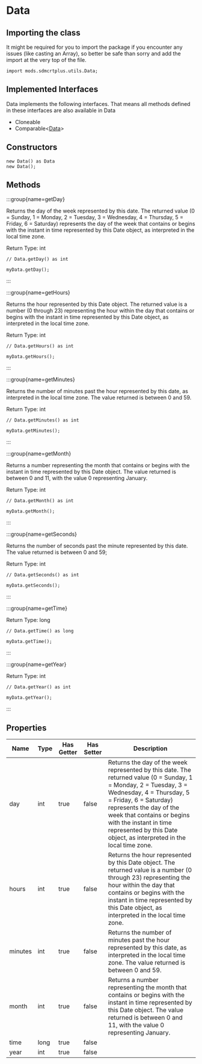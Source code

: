 # Data

## Importing the class

It might be required for you to import the package if you encounter any issues (like casting an Array), so better be safe than sorry and add the import at the very top of the file.
```zenscript
import mods.sdmcrtplus.utils.Data;
```


## Implemented Interfaces
Data implements the following interfaces. That means all methods defined in these interfaces are also available in Data

- Cloneable
- Comparable&lt;[Data](/mods/sdmcrtplus/utils/Data)&gt;

## Constructors


```zenscript
new Data() as Data
new Data();
```

## Methods

:::group{name=getDay}

Returns the day of the week represented by this date. The returned value (0 = Sunday, 1 = Monday, 2 = Tuesday, 3 = Wednesday, 4 = Thursday, 5 = Friday, 6 = Saturday) represents the day of the week that contains or begins with the instant in time represented by this Date object, as interpreted in the local time zone.

Return Type: int

```zenscript
// Data.getDay() as int

myData.getDay();
```

:::

:::group{name=getHours}

Returns the hour represented by this Date object. The returned value is a number (0 through 23) representing the hour within the day that contains or begins with the instant in time represented by this Date object, as interpreted in the local time zone.

Return Type: int

```zenscript
// Data.getHours() as int

myData.getHours();
```

:::

:::group{name=getMinutes}

Returns the number of minutes past the hour represented by this date, as interpreted in the local time zone. The value returned is between 0 and 59.

Return Type: int

```zenscript
// Data.getMinutes() as int

myData.getMinutes();
```

:::

:::group{name=getMonth}

Returns a number representing the month that contains or begins with the instant in time represented by this Date object. The value returned is between 0 and 11, with the value 0 representing January.

Return Type: int

```zenscript
// Data.getMonth() as int

myData.getMonth();
```

:::

:::group{name=getSeconds}

Returns the number of seconds past the minute represented by this date. The value returned is between 0 and 59;

Return Type: int

```zenscript
// Data.getSeconds() as int

myData.getSeconds();
```

:::

:::group{name=getTime}

Return Type: long

```zenscript
// Data.getTime() as long

myData.getTime();
```

:::

:::group{name=getYear}

Return Type: int

```zenscript
// Data.getYear() as int

myData.getYear();
```

:::


## Properties

|  Name   | Type | Has Getter | Has Setter |                                                                                                                                                          Description                                                                                                                                                          |
|---------|------|------------|------------|-------------------------------------------------------------------------------------------------------------------------------------------------------------------------------------------------------------------------------------------------------------------------------------------------------------------------------|
| day     | int  | true       | false      | Returns the day of the week represented by this date. The returned value (0 = Sunday, 1 = Monday, 2 = Tuesday, 3 = Wednesday, 4 = Thursday, 5 = Friday, 6 = Saturday) represents the day of the week that contains or begins with the instant in time represented by this Date object, as interpreted in the local time zone. |
| hours   | int  | true       | false      | Returns the hour represented by this Date object. The returned value is a number (0 through 23) representing the hour within the day that contains or begins with the instant in time represented by this Date object, as interpreted in the local time zone.                                                                 |
| minutes | int  | true       | false      | Returns the number of minutes past the hour represented by this date, as interpreted in the local time zone. The value returned is between 0 and 59.                                                                                                                                                                          |
| month   | int  | true       | false      | Returns a number representing the month that contains or begins with the instant in time represented by this Date object. The value returned is between 0 and 11, with the value 0 representing January.                                                                                                                      |
| time    | long | true       | false      |                                                                                                                                                                                                                                                                                                                               |
| year    | int  | true       | false      |                                                                                                                                                                                                                                                                                                                               |

